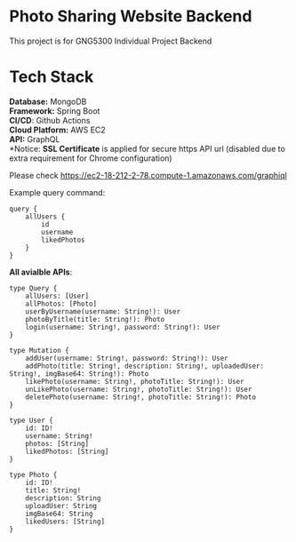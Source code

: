 ﻿# Photo Sharing Website Backend
This project is for GNG5300 Individual Project Backend
# Tech Stack
**Database:** MongoDB \
**Framework:** Spring Boot \
**CI/CD**: Github Actions\
**Cloud Platform:** AWS EC2\
**API:** GraphQL\
*Notice: **SSL Certificate** is applied for secure https API url (disabled due to extra requirement for Chrome configuration)

Please check https://ec2-18-212-2-78.compute-1.amazonaws.com/graphiql 

Example query command:
```
query {
    allUsers {
        id
        username
        likedPhotos
    }
}
```

**All avialble APIs**:
```
type Query {
    allUsers: [User]
    allPhotos: [Photo]
    userByUsername(username: String!): User
    photoByTitle(title: String!): Photo
    login(username: String!, password: String!): User
}

type Mutation {
    addUser(username: String!, password: String!): User
    addPhoto(title: String!, description: String!, uploadedUser: String!, imgBase64: String!): Photo
    likePhoto(username: String!, photoTitle: String!): User
    unLikePhoto(username: String!, photoTitle: String!): User
    deletePhoto(username: String!, photoTitle: String!): Photo
}

type User {
    id: ID!
    username: String!
    photos: [String]
    likedPhotos: [String]
}

type Photo {
    id: ID!
    title: String!
    description: String
    uploadUser: String
    imgBase64: String
    likedUsers: [String]
}
```
